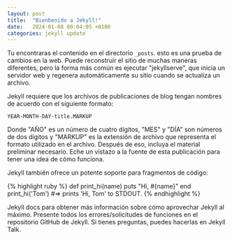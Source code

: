```yaml
---
layout: post
title:  "Bienbenido a Jekyll!"
date:   2024-01-08 00:04:05 +0100
categories: jekyll update
---
```

Tu encontraras el contenido en el directorio `_posts`. esto es una prueba de cambios en la web. Puede reconstruir el sitio de muchas maneras diferentes, pero la forma más común es ejecutar "jekyllserve", que inicia un servidor web y regenera automáticamente su sitio cuando se actualiza un archivo.

Jekyll requiere que los archivos de publicaciones de blog tengan nombres de acuerdo con el siguiente formato:

`YEAR-MONTH-DAY-title.MARKUP`

Donde "AÑO" es un número de cuatro dígitos, "MES" y "DÍA" son números de dos dígitos y "MARKUP" es la extensión de archivo que representa el formato utilizado en el archivo. Después de eso, incluya el material preliminar necesario. Eche un vistazo a la fuente de esta publicación para tener una idea de cómo funciona.

Jekyll también ofrece un potente soporte para fragmentos de código:

{% highlight ruby %}
def print_hi(name)
  puts "Hi, #{name}"
end
print_hi('Tom')
#=> prints 'Hi, Tom' to STDOUT.
{% endhighlight %}

Jekyll docs para obtener más información sobre cómo aprovechar Jekyll al máximo. Presente todos los errores/solicitudes de funciones en el repositorio GitHub de Jekyll. Si tienes preguntas, puedes hacerlas en Jekyll Talk.

[jekyll-docs]: https://jekyllrb.com/docs/home
[jekyll-gh]:   https://github.com/jekyll/jekyll
[jekyll-talk]: https://talk.jekyllrb.com/
